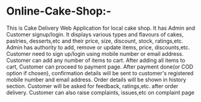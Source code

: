 # Online-Cake-Shop:-
This is Cake Delivery Web Application for local cake shop. It has Admin and Customer signup/login. It displays various types and flavours of cakes, pastries, desserts,etc and their price, size, discount, stock, ratings,etc. Admin has authority to add, remove or update items, price, discounts,etc. Customer need to sign up/login using mobile number or email address. Customer can add any number of items to cart. After adding all items to cart, Customer can proceed to payment page. After payment done(or COD option if chosen), confirmation details will be sent to customer's registered mobile number and email address. Order details will be shown in history section. Customer will be asked for feedback, ratings,etc. after order delivery. Customer can also raise complaints, issues,etc on complaint page
